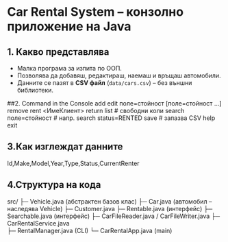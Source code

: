 # Car Rental System – конзолно приложение на Java

## 1. Какво представлява
* Малка програма за изпита по ООП.  
* Позволява да добавяш, редактираш, наемаш и връщаш автомобили.  
* Данните се пазят в **CSV файл** (`data/cars.csv`) – без външни библиотеки.

##2. Command in the Console
add    <id> <make> <model> <year> <type>
edit   <id> поле=стойност [поле=стойност ...]
remove <id>
rent   <id> <ИмеКлиент> <yyyy-MM-dd>
return <id>
list                    # свободни коли
search поле=стойност    # напр. search status=RENTED
save                    # запазва CSV
help
exit

## 3.Как изглеждат данните
Id,Make,Model,Year,Type,Status,CurrentRenter

## 4.Структура на кода
src/
 ├─ Vehicle.java       (абстрактен базов клас)
 ├─ Car.java           (автомобил – наследява Vehicle)
 ├─ Customer.java
 ├─ Rentable.java      (интерфейс)
 ├─ Searchable.java    (интерфейс)
 ├─ CarFileReader.java / CarFileWriter.java
 ├─ CarRentalService.java  
 ├─ RentalManager.java     (CLI)
 └─ CarRentalApp.java      (main)

